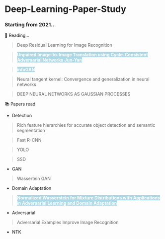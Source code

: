 # Deep-Learning-Paper-Study

<h3>Starting from 2021..<br></h3>

:book: Reading...

>  Deep Residual Learning for Image Recognition

> <b><span style="color: white; background-color: lightblue">Unpaired Image-to-Image Translation using Cycle-Consistent Adversarial Networks Jun-Yan</span></b>

>  <b><span style="color: white; background-color: lightblue">infoGAN</span></b>

> Neural tangent kernel: Convergence and generalization in neural networks

> DEEP NEURAL NETWORKS AS GAUSSIAN PROCESSES



:books: Papers read

* Detection

> Rich feature hierarchies for accurate object detection and semantic segmentation

> Fast R-CNN

> YOLO

> SSD

* GAN

>  Wassertein GAN

* Domain Adaptation

> <b><span style="color: white; background-color: lightblue">Normalized Wasserstein for Mixture Distributions with Applications in Adversarial Learning and Domain Adaptation
> </span></b>

* Adversarial

> Adversarial Examples Improve Image Recognition

* NTK